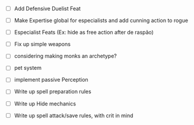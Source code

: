- [ ] Add Defensive Duelist Feat
- [ ] Make Expertise global for especialists and add cunning action to rogue
- [ ] Especialist Feats (Ex: hide as free action after de raspão)
- [ ] Fix up simple weapons


- [ ] considering making monks an archetype?
- [ ] pet system
- [ ] implement passive Perception
- [ ] Write up spell preparation rules
- [ ] Write up Hide mechanics
- [ ] Write up spell attack/save rules, with crit in mind
